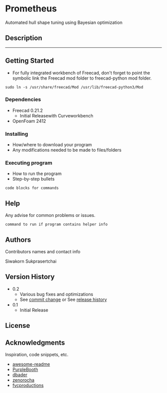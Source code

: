 # Prometheus

Automated hull shape tuning using Bayesian optimization

## Description

---- 

## Getting Started
* For fully integrated workbench of Freecad, don't forget to point the symbolic link the Freecad mod folder to freecad-python mod folder.
```
sudo ln -s /usr/share/freecad/Mod /usr/lib/freecad-python3/Mod
```

### Dependencies

* Freecad 0.21.2
    * Initial Releasewith Curveworkbench
* OpenFoam 2412

### Installing

* How/where to download your program
* Any modifications needed to be made to files/folders

### Executing program

* How to run the program
* Step-by-step bullets
```
code blocks for commands
```

## Help

Any advise for common problems or issues.
```
command to run if program contains helper info
```

## Authors

Contributors names and contact info

Siwakorn Sukprasertchai

## Version History

* 0.2
    * Various bug fixes and optimizations
    * See [commit change]() or See [release history]()
* 0.1
    * Initial Release

## License



## Acknowledgments

Inspiration, code snippets, etc.
* [awesome-readme](https://github.com/matiassingers/awesome-readme)
* [PurpleBooth](https://gist.github.com/PurpleBooth/109311bb0361f32d87a2)
* [dbader](https://github.com/dbader/readme-template)
* [zenorocha](https://gist.github.com/zenorocha/4526327)
* [fvcproductions](https://gist.github.com/fvcproductions/1bfc2d4aecb01a834b46)
